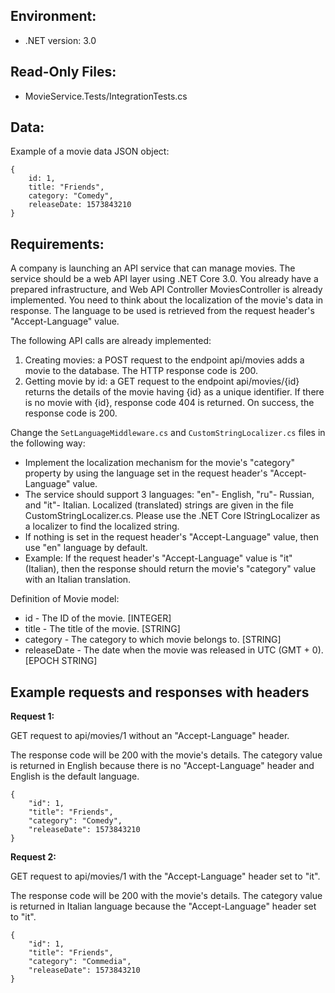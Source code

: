 ## Environment:  
- .NET version: 3.0

## Read-Only Files:   
- MovieService.Tests/IntegrationTests.cs

## Data:  
Example of a movie data JSON object:
```
{
    id: 1,
    title: "Friends",
    category: "Comedy",
    releaseDate: 1573843210
}     
```

## Requirements:

A company is launching an API service that can manage movies. The service should be a web API layer using .NET Core 3.0. You already have a prepared infrastructure, and Web API Controller MoviesController is already implemented. You need to think about the localization of the movie's data in response. The language to be used is retrieved from the request header's "Accept-Language" value.

The following API calls are already implemented:
1. Creating movies: a POST request to the endpoint api/movies adds a movie to the database. The HTTP response code is 200.
2. Getting movie by id: a GET request to the endpoint api/movies/{id} returns the details of the movie having {id} as a unique identifier. If there is no movie with {id}, response code 404 is returned. On success, the response code is 200.

Change the `SetLanguageMiddleware.cs` and `CustomStringLocalizer.cs` files in the following way:
- Implement the localization mechanism for the movie's "category" property by using the language set in the request header's "Accept-Language" value.
- The service should support 3 languages: "en"- English, "ru"- Russian, and "it"- Italian. Localized (translated) strings are given in the file CustomStringLocalizer.cs. Please use the .NET Core IStringLocalizer as a localizer to find the localized string.
- If nothing is set in the request header's "Accept-Language" value, then use "en" language by default.
- Example: If the request header's "Accept-Language" value is "it" (Italian), then the response should return the movie's "category" value with an Italian translation.


Definition of Movie model:
+ id - The ID of the movie. [INTEGER]
+ title - The title of the movie. [STRING]
+ category - The category to which movie belongs to. [STRING]
+ releaseDate - The date when the movie was released in UTC (GMT + 0). [EPOCH STRING]


## Example requests and responses with headers

**Request 1:**

GET request to api/movies/1 without an "Accept-Language" header.

The response code will be 200 with the movie's details. The category value is returned in English because there is no "Accept-Language" header and English is the default language.
```
{
    "id": 1,
    "title": "Friends",
    "category": "Comedy",
    "releaseDate": 1573843210
}   
```

**Request 2:**

GET request to api/movies/1 with the "Accept-Language" header set to "it".

The response code will be 200 with the movie's details. The category value is returned in Italian language because the "Accept-Language" header set to "it".
```
{
    "id": 1,
    "title": "Friends",
    "category": "Сommedia",
    "releaseDate": 1573843210
}    
```
